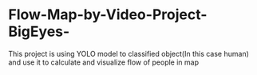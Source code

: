 # Flow-Map-by-Video-Project-BigEyes-
This project is using YOLO model to classified object(In this case human) and use it to calculate and visualize flow of people in map
